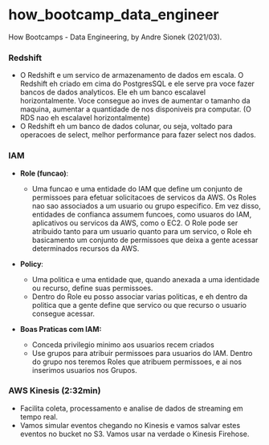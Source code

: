 # how_bootcamp_data_engineer

How Bootcamps - Data Engineering, by Andre Sionek (2021/03).

### Redshift

- O Redshift e um servico de armazenamento de dados em escala. O Redshift eh criado em cima do PostgresSQL e ele serve pra voce fazer bancos de dados analyticos. Ele eh um banco escalavel horizontalmente. Voce consegue ao inves de aumentar o tamanho da maquina, aumentar a quantidade de nos disponiveis pra computar. (O RDS nao eh escalavel horizontalmente)
- O Redshift eh um banco de dados colunar, ou seja, voltado para operacoes de select, melhor performance para fazer select nos dados.

### IAM

- **Role (funcao)**:
  - Uma funcao e uma entidade do IAM que define um conjunto de permissoes para efetuar solicitacoes de servicos da AWS. Os Roles nao sao associados a um usuario ou grupo especifico. Em vez disso, entidades de confianca assumem funcoes, como usuaros do IAM, aplicativos ou servicos da AWS, como o EC2. O Role pode ser atribuido tanto para um usuario quanto para um servico, o Role eh basicamento um conjunto de permissoes que deixa a gente acessar determinados recursos da AWS.
- **Policy**:

  - Uma politica e uma entidade que, quando anexada a uma identidade ou recurso, define suas permissoes.
  - Dentro do Role eu posso associar varias politicas, e eh dentro da politica que a gente define que servico ou que recurso o usuario consegue acessar.

- **Boas Praticas com IAM:**
  - Conceda privilegio minimo aos usuarios recem criados
  - Use grupos para atribuir permissoes para usuarios do IAM. Dentro do grupo nos teremos Roles que atribuem permissoes, e ai nos inserimos usuarios nos Grupos.

### AWS Kinesis (2:32min)

- Facilita coleta, processamento e analise de dados de streaming em tempo real.
- Vamos simular eventos chegando no Kinesis e vamos salvar estes eventos no bucket no S3. Vamos usar na verdade o Kinesis Firehose.
